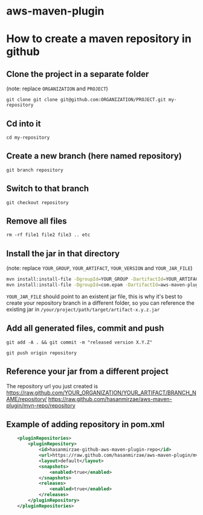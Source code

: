 # aws-maven-plugin

# How to create a maven repository in github

## Clone the project in a separate folder

(note: replace `ORGANIZATION` and `PROJECT`)

`git clone git clone git@github.com:ORGANIZATION/PROJECT.git my-repository`

## Cd into it

`cd my-repository`

## Create a new branch (here named repository)

`git branch repository`

## Switch to that branch

`git checkout repository`

## Remove all files

`rm -rf file1 file2 file3 .. etc`

## Install the jar in that directory

(note: replace `YOUR_GROUP`, `YOUR_ARTIFACT`, `YOUR_VERSION` and `YOUR_JAR_FILE`)

```bash
mvn install:install-file -DgroupId=YOUR_GROUP -DartifactId=YOUR_ARTIFACT -Dversion=YOUR_VERSION -Dfile=YOUR_JAR_FILE -Dpackaging=jar -DgeneratePom=false -DpomFile=pom.xml -DlocalRepositoryPath=.  -DcreateChecksum=true
mvn install:install-file -DgroupId=com.epam -DartifactId=aws-maven-plugin -Dversion=1.0.0-SNAPSHOT -Dfile=target/aws-maven-plugin-1.0.0-SNAPSHOT.jar -Dpackaging=jar -DgeneratePom=false -DpomFile=pom.xml -DlocalRepositoryPath=repository  -DcreateChecksum=true
```

`YOUR_JAR_FILE` should point to an existent jar file, this is why it's best to create your repository branch in a different folder, so you can reference the existing jar in `/your/project/path/target/artifact-x.y.z.jar`

## Add all generated files, commit and push

`git add -A . && git commit -m "released version X.Y.Z"`

`git push origin repository`

## Reference your jar from a different project

The repository url you just created is https://raw.github.com/YOUR_ORGANIZATION/YOUR_ARTIFACT/BRANCH_NAME/repository/
https://raw.github.com/hasanmirzae/aws-maven-plugin/mvn-repo/repository

## Example of adding repository in pom.xml
```xml
	<pluginRepositories>
		<pluginRepository>
			<id>hasanmirzae-github-aws-maven-plugin-repo</id>
			<url>https://raw.github.com/hasanmirzae/aws-maven-plugin/mvn-repo/repository</url>
			<layout>default</layout>
			<snapshots>
				<enabled>true</enabled>
			</snapshots>
			<releases>
				<enabled>true</enabled>
			</releases>
		</pluginRepository>
	</pluginRepositories>
```
